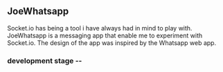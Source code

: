 ## JoeWhatsapp

Socket.io has being a tool i have always had in mind to play with. JoeWhatsapp is a messaging app that
enable me to experiment with Socket.io. The design of the app was inspired by the Whatsapp web app.

### development stage --
